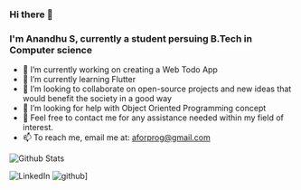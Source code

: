 ### Hi there 👋
### I'm Anandhu S, currently a student persuing B.Tech in Computer science

<!--
**anandhu-eng/anandhu-eng** is a ✨ _special_ ✨ repository because its `README.md` (this file) appears on your GitHub profile.-->


- 🔭 I’m currently working on creating a Web Todo App
- 🌱 I’m currently learning Flutter
- 👯 I’m looking to collaborate on open-source projects and new ideas that would benefit the society in a good way
- 🤔 I’m looking for help with Object Oriented Programming concept
- 💬 Feel free to contact me for any assistance needed within my field of interest.
- 📫 To reach me, email me at: aforprog@gmail.com
<!--
- 😄 Pronouns: ...
- ⚡ Fun fact: ...
-->

![Github Stats](https://github-readme-stats.vercel.app/api?username=anandhu-eng&count_private=true&show_icons=true&theme=chartreuse-dark)


![LinkedIn](https://img.shields.io/badge/LinkedIn-#0A66C2?style=for-the-badge&logo=LinkedIn&logoColor=white)
![github](https://img.shields.io/badge/GitHub-000000?style=for-the-badge&logo=GitHub&logoColor=white)]
